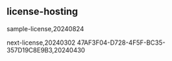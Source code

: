 ## license-hosting
sample-license,20240824  

next-license,20240302
47AF3F04-D728-4F5F-BC35-357D19C8E9B3,20240430
